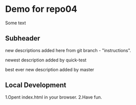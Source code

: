 # Demo for repo04

Some text

## Subheader

new descriptions added here from git branch - "instructions".

newest description added by quick-test

best ever new description added by master

## Local Development

1.Opent index.html in your browser.
2.Have fun.
